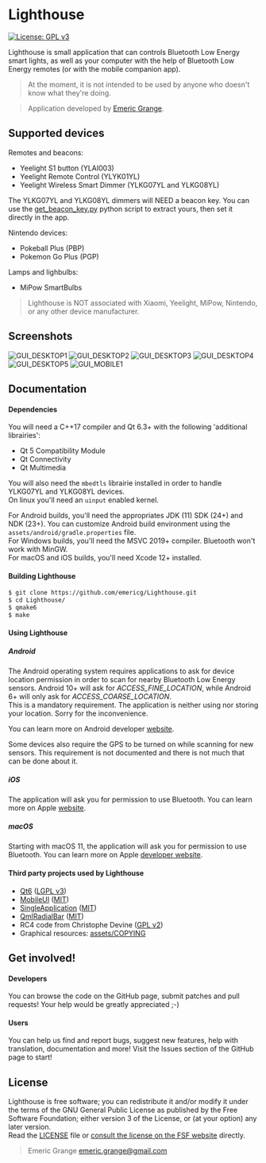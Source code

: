 # Lighthouse

[![License: GPL v3](https://img.shields.io/badge/license-GPL%20v3-brightgreen.svg?style=flat-square)](http://www.gnu.org/licenses/gpl-3.0)

Lighthouse is small application that can controls Bluetooth Low Energy smart lights, as well as your computer with the help of Bluetooth Low Energy remotes (or with the mobile companion app).  

> At the moment, it is not intended to be used by anyone who doesn't know what they're doing.  

> Application developed by [Emeric Grange](https://emeric.io/).  


## Supported devices

Remotes and beacons:
* Yeelight S1 button (YLAI003)
* Yeelight Remote Control (YLYK01YL)
* Yeelight Wireless Smart Dimmer (YLKG07YL and YLKG08YL)

The YLKG07YL and YLKG08YL dimmers will NEED a beacon key. You can use the [get_beacon_key.py](https://github.com/custom-components/ble_monitor/blob/master/custom_components/ble_monitor/ble_parser/get_beacon_key.py) python script to extract yours, then set it directly in the app.

Nintendo devices:
* Pokeball Plus (PBP)
* Pokemon Go Plus (PGP)

Lamps and lighbulbs:
* MiPow SmartBulbs

> Lighthouse is NOT associated with Xiaomi, Yeelight, MiPow, Nintendo, or any other device manufacturer.


## Screenshots

![GUI_DESKTOP1](https://i.imgur.com/AApGIrE.png)
![GUI_DESKTOP2](https://i.imgur.com/laODc61.png)
![GUI_DESKTOP3](https://i.imgur.com/MLIASy5.png)
![GUI_DESKTOP4](https://i.imgur.com/y77zhNY.png)
![GUI_DESKTOP5](https://i.imgur.com/u6XLtwO.png)
![GUI_MOBILE1](https://i.imgur.com/WBTuixL.png)


## Documentation

#### Dependencies

You will need a C++17 compiler and Qt 6.3+ with the following 'additional librairies':  
- Qt 5 Compatibility Module
- Qt Connectivity
- Qt Multimedia

You will also need the `mbedtls` librairie installed in order to handle YLKG07YL and YLKG08YL devices.  
On linux you'll need an `uinput` enabled kernel.  

For Android builds, you'll need the appropriates JDK (11) SDK (24+) and NDK (23+). You can customize Android build environment using the `assets/android/gradle.properties` file.  
For Windows builds, you'll need the MSVC 2019+ compiler. Bluetooth won't work with MinGW.  
For macOS and iOS builds, you'll need Xcode 12+ installed.  

#### Building Lighthouse

```bash
$ git clone https://github.com/emericg/Lighthouse.git
$ cd Lighthouse/
$ qmake6
$ make
```

#### Using Lighthouse

##### Android

The Android operating system requires applications to ask for device location permission in order to scan for nearby Bluetooth Low Energy sensors. Android 10+ will ask for _ACCESS_FINE_LOCATION_, while Android 6+ will only ask for _ACCESS_COARSE_LOCATION_.  
This is a mandatory requirement. The application is neither using nor storing your location. Sorry for the inconvenience.  

You can learn more on Android developer [website](https://developer.android.com/guide/topics/connectivity/bluetooth/permissions#declare-android11-or-lower).  

Some devices also require the GPS to be turned on while scanning for new sensors. This requirement is not documented and there is not much that can be done about it.  

##### iOS

The application will ask you for permission to use Bluetooth. You can learn more on Apple [website](https://support.apple.com/HT210578).

##### macOS

Starting with macOS 11, the application will ask you for permission to use Bluetooth. You can learn more on Apple [developer website](https://developer.apple.com/documentation/bundleresources/information_property_list/nsbluetoothalwaysusagedescription).

#### Third party projects used by Lighthouse

* [Qt6](https://www.qt.io) ([LGPL v3](https://www.gnu.org/licenses/lgpl-3.0.txt))
* [MobileUI](src/thirdparty/MobileUI/README.md) ([MIT](https://opensource.org/licenses/MIT))
* [SingleApplication](https://github.com/itay-grudev/SingleApplication) ([MIT](https://opensource.org/licenses/MIT))
* [QmlRadialBar](src/thirdparty/QmlRadialBar/README.md) ([MIT](https://opensource.org/licenses/MIT))
* RC4 code from Christophe Devine ([GPL v2](https://www.gnu.org/licenses/old-licenses/gpl-2.0.txt))
* Graphical resources: [assets/COPYING](assets/COPYING)


## Get involved!

#### Developers

You can browse the code on the GitHub page, submit patches and pull requests! Your help would be greatly appreciated ;-)

#### Users

You can help us find and report bugs, suggest new features, help with translation, documentation and more! Visit the Issues section of the GitHub page to start!


## License

Lighthouse is free software; you can redistribute it and/or modify it under the terms of the GNU General Public License as published by the Free Software Foundation; either version 3 of the License, or (at your option) any later version.  
Read the [LICENSE](LICENSE) file or [consult the license on the FSF website](https://www.gnu.org/licenses/gpl-3.0.txt) directly.

> Emeric Grange <emeric.grange@gmail.com>
